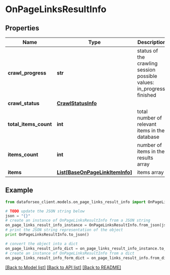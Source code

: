 # OnPageLinksResultInfo


## Properties

Name | Type | Description | Notes
------------ | ------------- | ------------- | -------------
**crawl_progress** | **str** | status of the crawling session possible values: in_progress, finished | [optional] 
**crawl_status** | [**CrawlStatusInfo**](CrawlStatusInfo.md) |  | [optional] 
**total_items_count** | **int** | total number of relevant items in the database | [optional] 
**items_count** | **int** | number of items in the results array | [optional] 
**items** | [**List[BaseOnPageLinkItemInfo]**](BaseOnPageLinkItemInfo.md) | items array | [optional] 

## Example

```python
from dataforseo_client.models.on_page_links_result_info import OnPageLinksResultInfo

# TODO update the JSON string below
json = "{}"
# create an instance of OnPageLinksResultInfo from a JSON string
on_page_links_result_info_instance = OnPageLinksResultInfo.from_json(json)
# print the JSON string representation of the object
print OnPageLinksResultInfo.to_json()

# convert the object into a dict
on_page_links_result_info_dict = on_page_links_result_info_instance.to_dict()
# create an instance of OnPageLinksResultInfo from a dict
on_page_links_result_info_form_dict = on_page_links_result_info.from_dict(on_page_links_result_info_dict)
```
[[Back to Model list]](../README.md#documentation-for-models) [[Back to API list]](../README.md#documentation-for-api-endpoints) [[Back to README]](../README.md)


